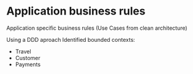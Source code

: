# Application business rules
Application specific business rules (Use Cases from clean architecture)

Using a DDD aproach
Identified bounded contexts:
- Travel
- Customer
- Payments